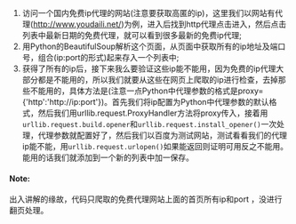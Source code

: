 1. 访问一个国内免费ip代理的网站(注意要获取高匿的ip)，这里我们以网站有代理(http://www.youdaili.net/)为例，进入后找到http代理点击进入，然后点击列表中最新日期的免费代理，就可以看到很多最新的免费ip代理;
2. 用Python的BeautifulSoup解析这个页面，从页面中获取所有的ip地址及端口号，组合(ip:port的形式)起来存入一个列表中;
3. 获得了所有的ip后，接下来我么要验证这些ip能不能用，因为免费的ip代理大部分都是不能用的，所以我们就要从这些在网页上爬取的ip进行检查，去掉那些不能用的，具体方法是(注意一点Python中代理参数的格式是proxy={'http':'http://ip:port'})。首先我们将ip配置为Python中代理参数的默认格式，然后我们用urllib.request.ProxyHandler方法将proxy传入，接着用`urllib.request.build.opener`和`urllib.request.install_opener()`一次处理，代理参数就配置好了，然后我们以百度为测试网站，测试看看我们的代理ip能不能，用`urllib.request.urlopen()`如果能返回则证明可用反之不能用。能用的话我们就添加到一个新的列表中加一保存。
#### Note: 
出入讲解的缘故，代码只爬取的免费代理网站上面的首页所有ip和port ，没进行翻页处理。